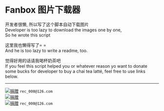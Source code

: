 # Fanbox 图片下载器

开发者很懒, 所以写了这个脚本自动下载图片\
Developer is too lazy to download the images one by one,\
So he wrote this script

这里我也懒得写了= =\
And he is too lazy to write a readme, too.

觉得好用的话请我喝杯奶茶吧\
If you feel this script helped you or whatever reason yo want to donate some bucks for developer to buy a chai tea latté, feel free to use links below.

---

[![捐赠](https://img.shields.io/badge/捐赠-支付宝-BLUE.svg)](https://api.qrserver.com/v1/create-qr-code/?size=320x320&data=https://qr.alipay.com/fkx09642afxf1dgxi5kwp19) `rec_000@126.com`\
[![捐赠](https://img.shields.io/badge/捐赠-微信-DARKGREEN.svg)](https://api.qrserver.com/v1/create-qr-code/?size=320x320&data=wxp://f2f0QA34gBTVa83jgkEgGrGiOuWQOtHMTxku)\
[![捐赠](https://img.shields.io/badge/Donate-PayPal-DARKBLUE.svg)](https://paypal.me/7099Kii) `rec_000@126.com`
